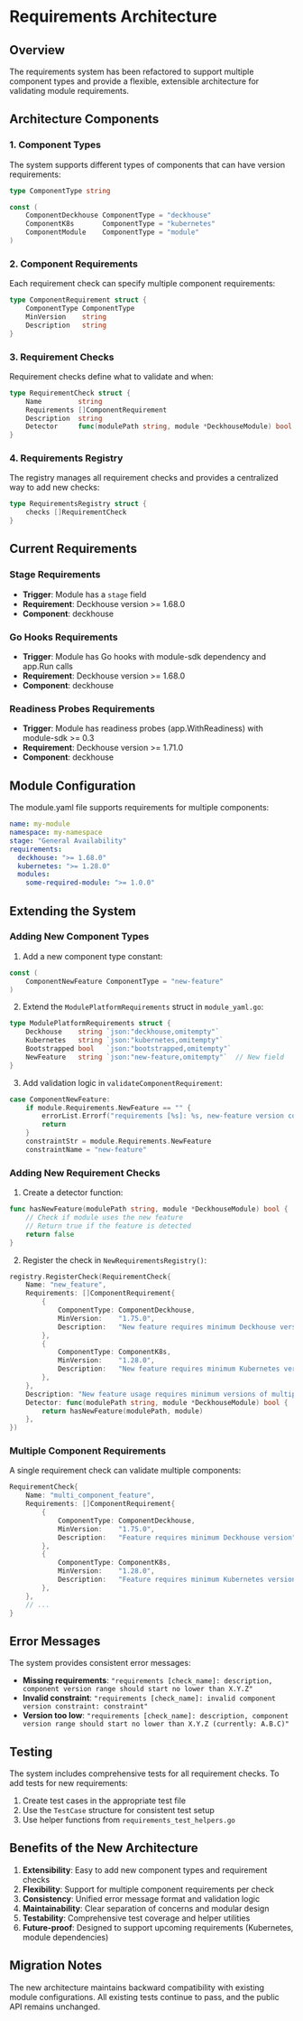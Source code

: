 # Requirements Architecture

## Overview

The requirements system has been refactored to support multiple component types and provide a flexible, extensible architecture for validating module requirements.

## Architecture Components

### 1. Component Types

The system supports different types of components that can have version requirements:

```go
type ComponentType string

const (
    ComponentDeckhouse ComponentType = "deckhouse"
    ComponentK8s       ComponentType = "kubernetes"
    ComponentModule    ComponentType = "module"
)
```

### 2. Component Requirements

Each requirement check can specify multiple component requirements:

```go
type ComponentRequirement struct {
    ComponentType ComponentType
    MinVersion    string
    Description   string
}
```

### 3. Requirement Checks

Requirement checks define what to validate and when:

```go
type RequirementCheck struct {
    Name         string
    Requirements []ComponentRequirement
    Description  string
    Detector     func(modulePath string, module *DeckhouseModule) bool
}
```

### 4. Requirements Registry

The registry manages all requirement checks and provides a centralized way to add new checks:

```go
type RequirementsRegistry struct {
    checks []RequirementCheck
}
```

## Current Requirements

### Stage Requirements

- **Trigger**: Module has a `stage` field
- **Requirement**: Deckhouse version >= 1.68.0
- **Component**: deckhouse

### Go Hooks Requirements

- **Trigger**: Module has Go hooks with module-sdk dependency and app.Run calls
- **Requirement**: Deckhouse version >= 1.68.0
- **Component**: deckhouse

### Readiness Probes Requirements

- **Trigger**: Module has readiness probes (app.WithReadiness) with module-sdk >= 0.3
- **Requirement**: Deckhouse version >= 1.71.0
- **Component**: deckhouse

## Module Configuration

The module.yaml file supports requirements for multiple components:

```yaml
name: my-module
namespace: my-namespace
stage: "General Availability"
requirements:
  deckhouse: ">= 1.68.0"
  kubernetes: ">= 1.28.0"
  modules:
    some-required-module: ">= 1.0.0"
```

## Extending the System

### Adding New Component Types

1. Add a new component type constant:

```go
const (
    ComponentNewFeature ComponentType = "new-feature"
)
```

2. Extend the `ModulePlatformRequirements` struct in `module_yaml.go`:

```go
type ModulePlatformRequirements struct {
    Deckhouse    string `json:"deckhouse,omitempty"`
    Kubernetes   string `json:"kubernetes,omitempty"`
    Bootstrapped bool   `json:"bootstrapped,omitempty"`
    NewFeature   string `json:"new-feature,omitempty"`  // New field
}
```

3. Add validation logic in `validateComponentRequirement`:

```go
case ComponentNewFeature:
    if module.Requirements.NewFeature == "" {
        errorList.Errorf("requirements [%s]: %s, new-feature version constraint is required", checkName, req.Description)
        return
    }
    constraintStr = module.Requirements.NewFeature
    constraintName = "new-feature"
```

### Adding New Requirement Checks

1. Create a detector function:

```go
func hasNewFeature(modulePath string, module *DeckhouseModule) bool {
    // Check if module uses the new feature
    // Return true if the feature is detected
    return false
}
```

2. Register the check in `NewRequirementsRegistry()`:

```go
registry.RegisterCheck(RequirementCheck{
    Name: "new_feature",
    Requirements: []ComponentRequirement{
        {
            ComponentType: ComponentDeckhouse,
            MinVersion:    "1.75.0",
            Description:   "New feature requires minimum Deckhouse version",
        },
        {
            ComponentType: ComponentK8s,
            MinVersion:    "1.28.0",
            Description:   "New feature requires minimum Kubernetes version",
        },
    },
    Description: "New feature usage requires minimum versions of multiple components",
    Detector: func(modulePath string, module *DeckhouseModule) bool {
        return hasNewFeature(modulePath, module)
    },
})
```

### Multiple Component Requirements

A single requirement check can validate multiple components:

```go
RequirementCheck{
    Name: "multi_component_feature",
    Requirements: []ComponentRequirement{
        {
            ComponentType: ComponentDeckhouse,
            MinVersion:    "1.75.0",
            Description:   "Feature requires minimum Deckhouse version",
        },
        {
            ComponentType: ComponentK8s,
            MinVersion:    "1.28.0",
            Description:   "Feature requires minimum Kubernetes version",
        },
    },
    // ...
}
```

## Error Messages

The system provides consistent error messages:

- **Missing requirements**: `"requirements [check_name]: description, component version range should start no lower than X.Y.Z"`
- **Invalid constraint**: `"requirements [check_name]: invalid component version constraint: constraint"`
- **Version too low**: `"requirements [check_name]: description, component version range should start no lower than X.Y.Z (currently: A.B.C)"`

## Testing

The system includes comprehensive tests for all requirement checks. To add tests for new requirements:

1. Create test cases in the appropriate test file
2. Use the `TestCase` structure for consistent test setup
3. Use helper functions from `requirements_test_helpers.go`

## Benefits of the New Architecture

1. **Extensibility**: Easy to add new component types and requirement checks
2. **Flexibility**: Support for multiple component requirements per check
3. **Consistency**: Unified error message format and validation logic
4. **Maintainability**: Clear separation of concerns and modular design
5. **Testability**: Comprehensive test coverage and helper utilities
6. **Future-proof**: Designed to support upcoming requirements (Kubernetes, module dependencies)

## Migration Notes

The new architecture maintains backward compatibility with existing module configurations. All existing tests continue to pass, and the public API remains unchanged.
